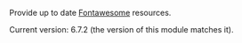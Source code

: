 Provide up to date [Fontawesome](http://fontawesome.io/) resources.

Current version: 6.7.2 (the version of this module matches it).

